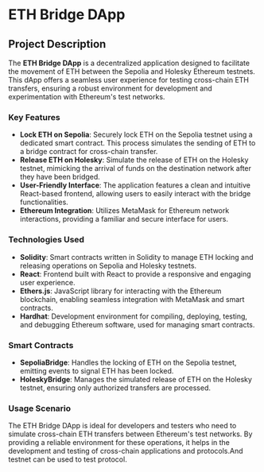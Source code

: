 # ETH Bridge DApp

## Project Description

The **ETH Bridge DApp** is a decentralized application designed to facilitate the movement of ETH between the Sepolia and Holesky Ethereum testnets. This dApp offers a seamless user experience for testing cross-chain ETH transfers, ensuring a robust environment for development and experimentation with Ethereum's test networks.

### Key Features

- **Lock ETH on Sepolia**: Securely lock ETH on the Sepolia testnet using a dedicated smart contract. This process simulates the sending of ETH to a bridge contract for cross-chain transfer.
- **Release ETH on Holesky**: Simulate the release of ETH on the Holesky testnet, mimicking the arrival of funds on the destination network after they have been bridged.
- **User-Friendly Interface**: The application features a clean and intuitive React-based frontend, allowing users to easily interact with the bridge functionalities.
- **Ethereum Integration**: Utilizes MetaMask for Ethereum network interactions, providing a familiar and secure interface for users.

### Technologies Used

- **Solidity**: Smart contracts written in Solidity to manage ETH locking and releasing operations on Sepolia and Holesky testnets.
- **React**: Frontend built with React to provide a responsive and engaging user experience.
- **Ethers.js**: JavaScript library for interacting with the Ethereum blockchain, enabling seamless integration with MetaMask and smart contracts.
- **Hardhat**: Development environment for compiling, deploying, testing, and debugging Ethereum software, used for managing smart contracts.

### Smart Contracts

- **SepoliaBridge**: Handles the locking of ETH on the Sepolia testnet, emitting events to signal ETH has been locked.
- **HoleskyBridge**: Manages the simulated release of ETH on the Holesky testnet, ensuring only authorized transfers are processed.

### Usage Scenario

The ETH Bridge DApp is ideal for developers and testers who need to simulate cross-chain ETH transfers between Ethereum's test networks. By providing a reliable environment for these operations, it helps in the development and testing of cross-chain applications and protocols.And testnet can be used to test protocol.

